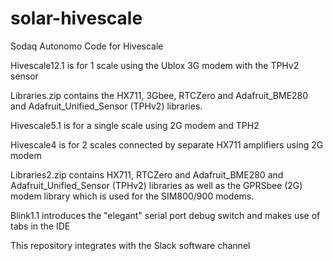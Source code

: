 # solar-hivescale
Sodaq Autonomo Code for Hivescale

Hivescale12.1 is for 1 scale using the Ublox 3G modem with the TPHv2 sensor

Libraries.zip contains the HX711, 3Gbee, RTCZero and Adafruit_BME280 and Adafruit_Unified_Sensor (TPHv2) libraries.

Hivescale5.1 is for a single scale using 2G modem and TPH2

Hivescale4 is for 2 scales connected by separate HX711 amplifiers using 2G modem

Libraries2.zip contains HX711, RTCZero and Adafruit_BME280 and Adafruit_Unified_Sensor (TPHv2) libraries as well as the GPRSbee (2G) modem library which is  used for the SIM800/900 modems.

Blink1.1 introduces the "elegant" serial port debug switch and makes use of tabs in the IDE

This repository integrates with the Slack software channel
